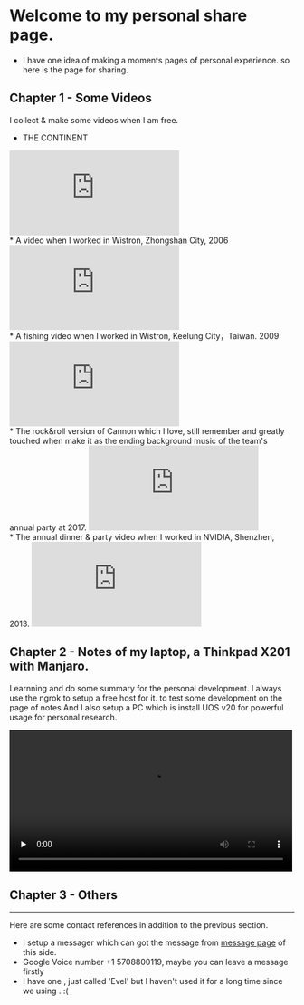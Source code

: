 Welcome to my personal share page.
================================
* I have one idea of making a moments pages of personal experience. so here is the page for sharing.

## Chapter 1 - Some Videos

I collect & make some videos when I am free.

* THE CONTINENT
<iframe src="http://player.youku.com/embed/XNzQxMjU2ODI0" scrolling="no" border="0" frameborder="no" framespacing="0" allowfullscreen="true">
</iframe>

<br>
* A video when I worked in Wistron, Zhongshan City, 2006
<iframe src="http://player.youku.com/embed/XMjQzODkyOA" scrolling="no" border="0" frameborder="no" framespacing="0" allowfullscreen="true">
</iframe>

<br>
* A fishing video when I worked in Wistron, Keelung City，Taiwan. 2009
<iframe src="http://player.youku.com/embed/XMjM0Mzg0ODUy" scrolling="no" border="0" frameborder="no" framespacing="0" allowfullscreen="true">
</iframe>

<br>
* The rock&roll version of Cannon which I love, still remember and greatly touched when make it as the ending background music  of the team's annual party at 2017.
<iframe src="http://player.youku.com/embed/XMjMxNzU0MTk2" scrolling="no" border="0" frameborder="no" framespacing="0" allowfullscreen="true">
</iframe>

<br>
* The annual dinner & party video when I worked in NVIDIA, Shenzhen, 2013.
<iframe src="http://player.youku.com/embed/XNTA1MjU2MTk2" scrolling="no" border="0" frameborder="no" framespacing="0" allowfullscreen="true">
</iframe>



<br>

## Chapter 2 - Notes of my laptop, a Thinkpad X201 with Manjaro.

Learnning and do some summary for the personal development. I always use the ngrok to setup a free host for it. to test some development on the page of notes
And I also setup a PC which is install UOS v20 for powerful usage for personal research.

<video id="video" width="500" controls="" preload="none">
<source id="mp4" src="http://www.evel.cn/post/upload/short.mp4" type="video/mp4">
</video>


## Chapter 3 - Others
-------------------------

Here are some contact references in addition to the previous section.

* I setup a messager which can got the message from <a href="http://www.evel.cn/msg.html" target="_blank">message page</a> of this side.
* Google Voice number <i class="fa fa-google-plus"></i> +1 5708800119, maybe you can leave a message firstly
* I have one <i class="fa fa-weibo" style="color:red"></i>, just called 'Evel' but I haven't used it for a long time since we using <i class="fa fa-weixin" style="color:green"></i>. :(
